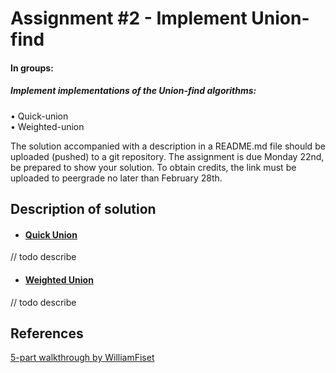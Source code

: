 # Assignment #2 - Implement Union-find

#### In groups:
##### Implement implementations of the Union-find algorithms:  
• Quick-union  
• Weighted-union  
  
The solution accompanied with a description in a README.md file should be uploaded (pushed) to a git repository. The assignment is due Monday 22nd, be prepared to show your solution. To obtain credits, the link must be uploaded to peergrade no later than February 28th.

## Description of solution
* #### [Quick Union](https://github.com/Hold-Krykke-BA/MAT-AL/blob/main/Assignment2/src/solution/QuickUnion.java)
// todo describe
* #### [Weighted Union](https://github.com/Hold-Krykke-BA/MAT-AL/blob/main/Assignment2/src/solution/WeightedUnion.java)
// todo describe

## References
[5-part walkthrough by WilliamFiset](https://www.youtube.com/watch?v=ibjEGG7ylHk)
